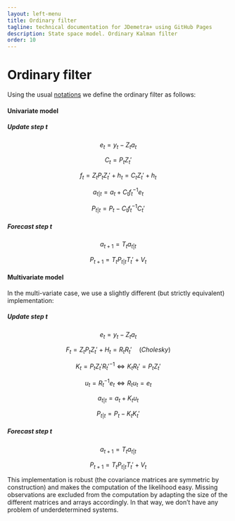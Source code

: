```yaml
---
layout: left-menu
title: Ordinary filter
tagline: technical documentation for JDemetra+ using GitHub Pages
description: State space model. Ordinary Kalman filter
order: 10
---
```


# Ordinary filter

Using the usual [notations](./notations.md) we define the ordinary filter as follows:

#### Univariate model

##### Update step t

$$ e_t = y_t - Z_t a_t $$   

$$ C_t = P_t Z_t' $$  

$$ f_t= Z_t P_t Z_t' +h_t = C_tZ_t' + h_t $$  

$$ a_{t|t} = a_t + C_t f_t^{-1}e_t $$  

$$ P_{t|t}= P_t - C_t f_t^{-1} C_t' $$  

##### Forecast step t

$$ a_{t+1} = T_t a_{t|t} $$   

$$ P_{t+1} = T_t P_{t|t} T_t' + V_t $$   

#### Multivariate model


In the multi-variate case, we use a slightly different (but strictly equivalent) implementation:

##### Update step t	

$$ e_t = y_t - Z_t a_t $$  

$$ F_t= Z_t P_t Z_t' + H_t = R_t R_t' \quad(Cholesky)$$  

$$ K_t = P_t Z_t' {R_t'}^{-1} \Leftrightarrow K_t R_t' = P_t Z_t'$$  

$$ u_t = R_t^{-1} e_t \Leftrightarrow R_t u_t = e_t $$  

$$ a_{t|t} = a_t + K_t u_t $$

$$ P_{t|t}= P_t - K_t K_t' $$  

##### Forecast step t

$$ a_{t+1} = T_t a_{t|t} $$   

$$ P_{t+1} = T_t P_{t|t} T_t' + V_t $$   

This implementation is robust (the covariance matrices are symmetric by construction) and makes the computation of the likelihood easy. 
Missing observations are excluded from the computation by adapting the size of the different matrices and arrays accordingly. In that way, we don’t have any problem of underdetermined systems. 
